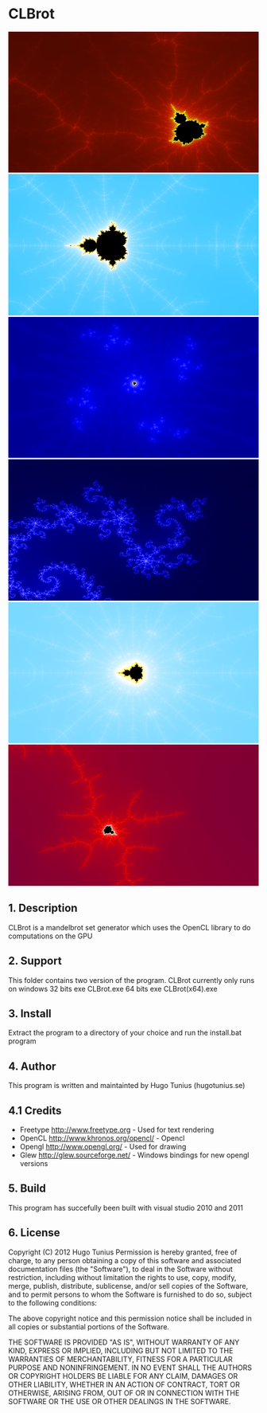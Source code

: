 # CLBrot
![](Images/mandel1.png)
![](Images/mandel2.png)
![](Images/mandel3.png)
![](Images/mandel4.png)
![](Images/mandel5.png)
![](Images/mandel6.png)

## 1. Description
CLBrot is a mandelbrot set generator which uses the OpenCL library to do computations on the GPU

## 2. Support
This folder contains two version of the program. CLBrot currently only runs on windows
  32 bits exe CLBrot.exe
  64 bits exe CLBrot(x64).exe

## 3. Install
Extract the program to a directory of your choice and run the install.bat program

## 4. Author
This program is written and maintainted by Hugo Tunius (hugotunius.se)

## 4.1 Credits
+ Freetype http://www.freetype.org 	- Used for text rendering
+ OpenCL   http://www.khronos.org/opencl/ - Opencl
+ Opengl    http://www.opengl.org/  	- Used for drawing
+ Glew	 http://glew.sourceforge.net/ 	- Windows bindings for new opengl versions

## 5. Build
This program has succefully been built with visual studio 2010 and 2011

## 6. License
Copyright (C) 2012 Hugo Tunius
Permission is hereby granted, free of charge, to any person obtaining a copy of this software and associated documentation files (the "Software"),
to deal in the Software without restriction, including without limitation the rights to use, copy, modify, merge, publish, distribute, sublicense,
and/or sell copies of the Software, and to permit persons to whom the Software is furnished to do so, subject to the following conditions:

The above copyright notice and this permission notice shall be included in all copies or substantial portions of the Software.

THE SOFTWARE IS PROVIDED "AS IS", WITHOUT WARRANTY OF ANY KIND, EXPRESS OR IMPLIED, INCLUDING BUT NOT LIMITED TO THE WARRANTIES OF MERCHANTABILITY,
FITNESS FOR A PARTICULAR PURPOSE AND NONINFRINGEMENT. IN NO EVENT SHALL THE AUTHORS OR COPYRIGHT HOLDERS BE LIABLE FOR ANY CLAIM, DAMAGES OR OTHER LIABILITY,
WHETHER IN AN ACTION OF CONTRACT, TORT OR OTHERWISE, ARISING FROM, OUT OF OR IN CONNECTION WITH THE SOFTWARE OR THE USE OR OTHER DEALINGS IN THE SOFTWARE.
